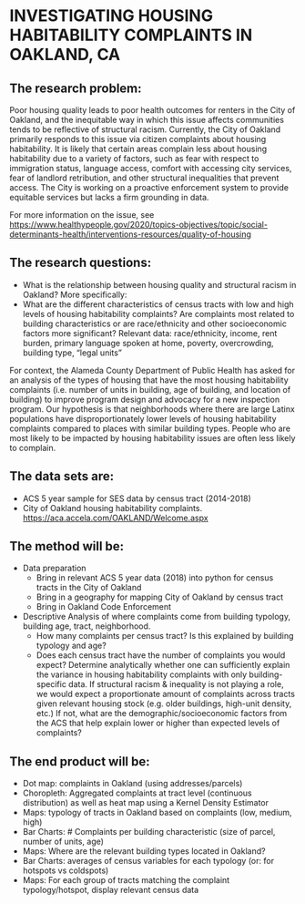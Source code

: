 # INVESTIGATING HOUSING HABITABILITY COMPLAINTS IN OAKLAND, CA

## The research problem:

Poor housing quality leads to poor health outcomes for renters in the City of Oakland, and the inequitable way in which this issue affects communities tends to be reflective of structural racism. Currently, the City of Oakland primarily responds to this issue via citizen complaints about housing habitability. It is likely that certain areas complain less about housing habitability due to a variety of factors, such as fear with respect to immigration status, language access, comfort with accessing city services, fear of landlord retribution, and other structural inequalities that prevent access. The City is working on a proactive enforcement system to provide equitable services but lacks a firm grounding in data.

For more information on the issue, see https://www.healthypeople.gov/2020/topics-objectives/topic/social-determinants-health/interventions-resources/quality-of-housing

## The research questions:

- What is the relationship between housing quality and structural racism in Oakland? More specifically:
- What are the different characteristics of census tracts with low and high levels of housing habitability complaints? Are complaints most related to building characteristics or are race/ethnicity and other socioeconomic factors more significant? Relevant data: race/ethnicity, income, rent burden, primary language spoken at home, poverty, overcrowding, building type, “legal units”

For context, the Alameda County Department of Public Health has asked for an analysis of the types of housing that have the most housing habitability complaints (i.e. number of units in building, age of building, and location of building) to improve program design and advocacy for a new inspection program. Our hypothesis is that neighborhoods where there are large Latinx populations have disproportionately lower levels of housing habitability complaints compared to places with similar building types. People who are most likely to be impacted by housing habitability issues are often less likely to complain.

## The data sets are:
- ACS 5 year sample for SES data by census tract (2014-2018)
- City of Oakland housing habitability complaints. https://aca.accela.com/OAKLAND/Welcome.aspx

## The method will be:
- Data preparation
  - Bring in relevant ACS 5 year data (2018) into python for census tracts in the City of Oakland
  - Bring in a geography for mapping City of Oakland by census tract
  - Bring in Oakland Code Enforcement
- Descriptive Analysis of where complaints come from building typology, building age, tract,  neighborhood. 
  - How many complaints per census tract? Is this explained by building typology and age?
  - Does each census tract have the number of complaints you would expect? Determine analytically whether one can sufficiently explain the variance in housing habitability complaints with only building-specific data. If structural racism & inequality is not playing a role, we would expect a proportionate amount of complaints across tracts given relevant housing stock (e.g. older buildings, high-unit density, etc.) If not, what are the demographic/socioeconomic factors from the ACS that help explain lower or higher than expected levels of complaints?
  
## The end product will be:
- Dot map: complaints in Oakland (using addresses/parcels)
- Choropleth: Aggregated complaints at tract level (continuous distribution) as well as heat map using a Kernel Density Estimator
- Maps: typology of tracts in Oakland based on complaints (low, medium, high)
- Bar Charts: # Complaints per building characteristic (size of parcel, number of units, age)
- Maps: Where are the relevant  building types located in Oakland?
- Bar Charts: averages of census variables for each typology (or: for hotspots vs coldspots)
- Maps: For each group of tracts matching the complaint typology/hotspot, display relevant census data

